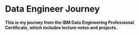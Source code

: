 # Data Engineer Journey
**This is my journey from the IBM Data Engineering Professional Certificate, which includes lecture notes and projects.**
